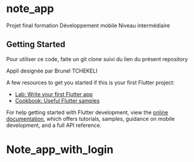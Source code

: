 # note_app

Projet final formation Développement mobile Niveau intermédiaire

## Getting Started

Pour utiliser ce code, faite un git clone suivi du lien du présent repository

Appli designée par Brunel TCHEKELI





A few resources to get you started if this is your first Flutter project:

- [Lab: Write your first Flutter app](https://docs.flutter.dev/get-started/codelab)
- [Cookbook: Useful Flutter samples](https://docs.flutter.dev/cookbook)

For help getting started with Flutter development, view the
[online documentation](https://docs.flutter.dev/), which offers tutorials,
samples, guidance on mobile development, and a full API reference.
# Note_app_with_login
